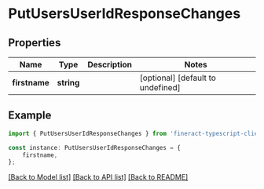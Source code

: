 # PutUsersUserIdResponseChanges


## Properties

Name | Type | Description | Notes
------------ | ------------- | ------------- | -------------
**firstname** | **string** |  | [optional] [default to undefined]

## Example

```typescript
import { PutUsersUserIdResponseChanges } from 'fineract-typescript-client';

const instance: PutUsersUserIdResponseChanges = {
    firstname,
};
```

[[Back to Model list]](../README.md#documentation-for-models) [[Back to API list]](../README.md#documentation-for-api-endpoints) [[Back to README]](../README.md)
